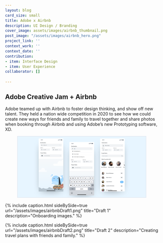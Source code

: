 ```yaml
---
layout: blog
card_size: small
title: Adobe x Airbnb
description: UI Design / Branding
cover_image: assets/images/airbnb_thumbnail.png
post_image: "/assets/images/airbnb_hero.png"
project_link: ''
context_work: ''
context_date: ''
contribution:
- item: Interface Design
- item: User Experience
collaborator: []

---
```

## Adobe Creative Jam + Airbnb

Adobe teamed up with Airbnb to foster design thinking, and show off new talent. They held a nation wide competition in 2020 to see how we could create new ways for friends and family to travel together and share photos when booking through Airbnb and using Adobe’s new Prototyping software, XD.

<figure> <img src="/assets/images/airbnb_before.png" alt="early drafts"> </figure>

{% include caption.html sideBySide=true url="/assets/images/airbnbDraft1.png" title="Draft 1" description="Onboarding images." %}

{% include caption.html sideBySide=true url="/assets/images/airbnbDraft2.png" title="Draft 2" description="Creating travel plans with friends and family." %}